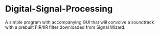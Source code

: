 # Digital-Signal-Processing
A simple program with accompanying GUI that will convolve a soundtrack with a prebuilt FIR/IIR filter downloaded from Signal Wizard.
